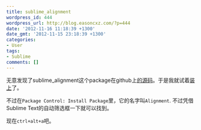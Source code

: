```yaml
---
title: sublime_alignment
wordpress_id: 444
wordpress_url: http://blog.easoncxz.com/?p=444
date: '2012-11-16 11:18:39 +1300'
date_gmt: '2012-11-15 23:18:39 +1300'
categories:
- User
tags:
- Sublime
comments: []
---
```

<p>无意发现了sublime_alignment这个package在github上<a title="sublime_alignment" href="https://github.com/wbond/sublime_alignment" target="_blank">的源码</a>。于是我就试着<a title="Alignment" href="http://wbond.net/sublime_packages/alignment" target="_blank">装上</a>了。</p>
<p>不过在<code>Package Control: Install Package</code>里，它的名字叫<code>Alignment</code>. 不过凭借Sublime Text的自动筛选框一下就可以找到。</p>
<p>现在<code>ctrl+alt+a</code>吧。</p>
